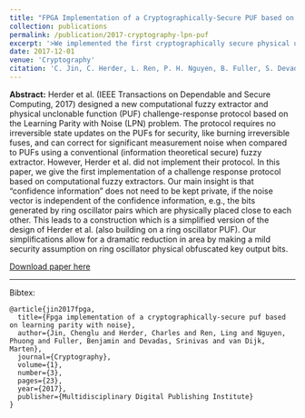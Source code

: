 ```yaml
---
title: "FPGA Implementation of a Cryptographically-Secure PUF based on Learning Parity with Noise"
collection: publications
permalink: /publication/2017-cryptography-lpn-puf
excerpt: '>We implemented the first cryptographically secure physical unclonable function (PUF) on FPGA. The security of the implemented PUF can be reduced to a well-established computational hardness assumption: learning parity with noise (LPN problem). ' 
date: 2017-12-01
venue: 'Cryptography'
citation: 'C. Jin, C. Herder, L. Ren, P. H. Nguyen, B. Fuller, S. Devadas, and M. van Dijk. (2017).&quot;FPGA Implementation of a Cryptographically-Secure PUF based on Learning Parity with Noise&quot; <i>Cryptography</i>.'
---
```


<b>Abstract:</b> Herder et al. (IEEE Transactions on Dependable and Secure Computing, 2017) designed a new computational fuzzy extractor and physical unclonable function (PUF) challenge-response protocol based on the Learning Parity with Noise (LPN) problem. The protocol requires no irreversible state updates on the PUFs for security, like burning irreversible fuses, and can correct for significant measurement noise when compared to PUFs using a conventional (information theoretical secure) fuzzy extractor. However, Herder et al. did not implement their protocol. In this paper, we give the first implementation of a challenge response protocol based on computational fuzzy extractors. Our main insight is that “confidence information” does not need to be kept private, if the noise vector is independent of the confidence information, e.g., the bits generated by ring oscillator pairs which are physically placed close to each other. This leads to a construction which is a simplified version of the design of Herder et al. (also building on a ring oscillator PUF). Our simplifications allow for a dramatic reduction in area by making a mild security assumption on ring oscillator physical obfuscated key output bits.

[Download paper here](http://www.mdpi.com/2410-387X/1/3/23)

---

Bibtex:

```
@article{jin2017fpga,
  title={Fpga implementation of a cryptographically-secure puf based on learning parity with noise},
  author={Jin, Chenglu and Herder, Charles and Ren, Ling and Nguyen, Phuong and Fuller, Benjamin and Devadas, Srinivas and van Dijk, Marten},
  journal={Cryptography},
  volume={1},
  number={3},
  pages={23},
  year={2017},
  publisher={Multidisciplinary Digital Publishing Institute}
}
```
